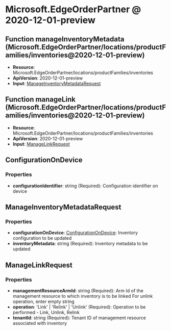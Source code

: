 # Microsoft.EdgeOrderPartner @ 2020-12-01-preview

## Function manageInventoryMetadata (Microsoft.EdgeOrderPartner/locations/productFamilies/inventories@2020-12-01-preview)
* **Resource**: Microsoft.EdgeOrderPartner/locations/productFamilies/inventories
* **ApiVersion**: 2020-12-01-preview
* **Input**: [ManageInventoryMetadataRequest](#manageinventorymetadatarequest)

## Function manageLink (Microsoft.EdgeOrderPartner/locations/productFamilies/inventories@2020-12-01-preview)
* **Resource**: Microsoft.EdgeOrderPartner/locations/productFamilies/inventories
* **ApiVersion**: 2020-12-01-preview
* **Input**: [ManageLinkRequest](#managelinkrequest)

## ConfigurationOnDevice
### Properties
* **configurationIdentifier**: string (Required): Configuration identifier on device

## ManageInventoryMetadataRequest
### Properties
* **configurationOnDevice**: [ConfigurationOnDevice](#configurationondevice): Inventory configuration to be updated
* **inventoryMetadata**: string (Required): Inventory metadata to be updated

## ManageLinkRequest
### Properties
* **managementResourceArmId**: string (Required): Arm Id of the management resource to which inventory is to be linked
For unlink operation, enter empty string
* **operation**: 'Link' | 'Relink' | 'Unlink' (Required): Operation to be performed - Link, Unlink, Relink
* **tenantId**: string (Required): Tenant ID of management resource associated with inventory

